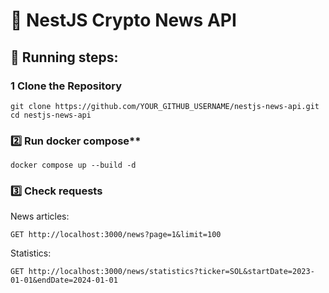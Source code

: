 # 📰 NestJS Crypto News API

## 📌 Running steps:

### **1️ Clone the Repository**
```
git clone https://github.com/YOUR_GITHUB_USERNAME/nestjs-news-api.git
cd nestjs-news-api
```

### 2️⃣ Run docker compose**
```
docker compose up --build -d
```

### 3️⃣ Check requests
News articles:
```
GET http://localhost:3000/news?page=1&limit=100
```

Statistics:
```
GET http://localhost:3000/news/statistics?ticker=SOL&startDate=2023-01-01&endDate=2024-01-01
```

